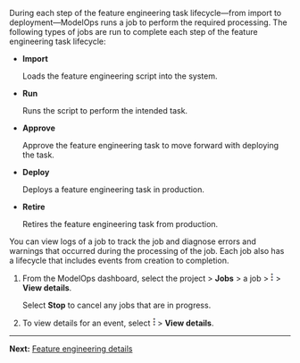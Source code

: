 During each step of the feature engineering task lifecycle—from import to deployment—ModelOps runs a job to perform the required processing. The following types of jobs are run to complete each step of the feature engineering task lifecycle:

-   **Import**

    Loads the feature engineering script into the system.


-   **Run**

    Runs the script to perform the intended task.


-   **Approve**

    Approve the feature engineering task to move forward with deploying the task.


-   **Deploy**

    Deploys a feature engineering task in production.


-   **Retire**

    Retires the feature engineering task from production.


You can view logs of a job to track the job and diagnose errors and warnings that occurred during the processing of the job. Each job also has a lifecycle that includes events from creation to completion.

1.  From the ModelOps dashboard, select the project > **Jobs** > a job > ![Kebab menu.](Images/kbt1547502809538.png) > **View details**.

    Select **Stop** to cancel any jobs that are in progress.


1.  To view details for an event, select ![Kebab menu.](Images/kbt1547502809538.png) > **View details**.


---

**Next:** [Feature engineering details](zyw1732657344552.md)

